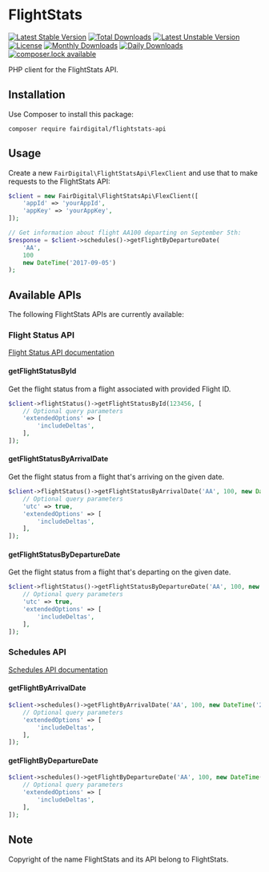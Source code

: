 # FlightStats

[![Latest Stable Version](https://poser.pugx.org/fairdigital/flightstats-api/version)](https://packagist.org/packages/fairdigital/flightstats-api)
[![Total Downloads](https://poser.pugx.org/fairdigital/flightstats-api/downloads)](https://packagist.org/packages/fairdigital/flightstats-api)
[![Latest Unstable Version](https://poser.pugx.org/fairdigital/flightstats-api/v/unstable)](//packagist.org/packages/fairdigital/flightstats-api)
[![License](https://poser.pugx.org/fairdigital/flightstats-api/license)](https://packagist.org/packages/fairdigital/flightstats-api)
[![Monthly Downloads](https://poser.pugx.org/fairdigital/flightstats-api/d/monthly)](https://packagist.org/packages/fairdigital/flightstats-api)
[![Daily Downloads](https://poser.pugx.org/fairdigital/flightstats-api/d/daily)](https://packagist.org/packages/fairdigital/flightstats-api)
[![composer.lock available](https://poser.pugx.org/fairdigital/flightstats-api/composerlock)](https://packagist.org/packages/fairdigital/flightstats-api)

PHP client for the FlightStats API.

## Installation

Use Composer to install this package:

```
composer require fairdigital/flightstats-api
```

## Usage

Create a new `FairDigital\FlightStatsApi\FlexClient` and use that to make requests to the FlightStats API:

```php
$client = new FairDigital\FlightStatsApi\FlexClient([
    'appId' => 'yourAppId',
    'appKey' => 'yourAppKey',
]);

// Get information about flight AA100 departing on September 5th:
$response = $client->schedules()->getFlightByDepartureDate(
    'AA',
    100
    new DateTime('2017-09-05')
);
```

## Available APIs

The following FlightStats APIs are currently available:

### Flight Status API

[Flight Status API documentation](https://developer.flightstats.com/api-docs/flightstatus/v2/flight)

#### getFlightStatusById

Get the flight status from a flight associated with provided Flight ID.

```php
$client->flightStatus()->getFlightStatusById(123456, [
    // Optional query parameters
    'extendedOptions' => [
        'includeDeltas',
    ],
]);
```

#### getFlightStatusByArrivalDate

Get the flight status from a flight that's arriving on the given date.

```php
$client->flightStatus()->getFlightStatusByArrivalDate('AA', 100, new DateTime('2017-09-05'), [
    // Optional query parameters
    'utc' => true,
    'extendedOptions' => [
        'includeDeltas',
    ],
]);
```

#### getFlightStatusByDepartureDate

Get the flight status from a flight that's departing on the given date.

```php
$client->flightStatus()->getFlightStatusByDepartureDate('AA', 100, new DateTime('2017-09-05'), [
    // Optional query parameters
    'utc' => true,
    'extendedOptions' => [
        'includeDeltas',
    ],
]);
```

### Schedules API

[Schedules API documentation](https://developer.flightstats.com/api-docs/scheduledFlights/v1)

#### getFlightByArrivalDate

```php
$client->schedules()->getFlightByArrivalDate('AA', 100, new DateTime('2017-09-05'), [
    // Optional query parameters
    'extendedOptions' => [
        'includeDeltas',
    ],
]);
```

#### getFlightByDepartureDate

```php
$client->schedules()->getFlightByDepartureDate('AA', 100, new DateTime('2017-09-05'), [
    // Optional query parameters
    'extendedOptions' => [
        'includeDeltas',
    ],
]);
```

## Note

Copyright of the name FlightStats and its API belong to FlightStats.
